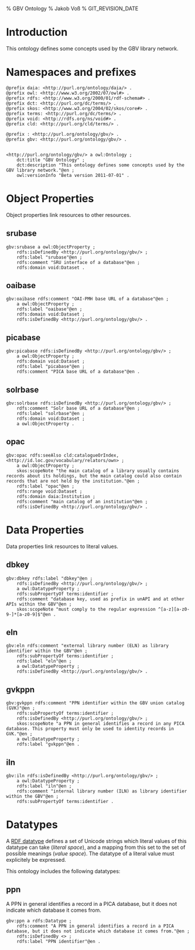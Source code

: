 % GBV Ontology
% Jakob Voß
% GIT_REVISION_DATE

# Introduction

This ontology defines some concepts used by the GBV library network.

# Namespaces and prefixes

~~~
@prefix daia: <http://purl.org/ontology/daia/> .
@prefix owl: <http://www.w3.org/2002/07/owl#> .
@prefix rdfs: <http://www.w3.org/2000/01/rdf-schema#> .
@prefix dct: <http://purl.org/dc/terms/> .
@prefix skos: <http://www.w3.org/2004/02/skos/core#> .
@prefix terms: <http://purl.org/dc/terms/> .
@prefix void: <http://rdfs.org/ns/void#> .
@prefix cld: <http://purl.org/cld/terms/> .
~~~

~~~
@prefix : <http://purl.org/ontology/gbv/> .
@prefix gbv: <http://purl.org/ontology/gbv/> .


<http://purl.org/ontology/gbv/> a owl:Ontology ;
    dct:title "GBV Ontology" ;
    dct:description "This ontology defines some concepts used by the GBV library network."@en ;
    owl:versionInfo "Beta version 2011-07-01" .
~~~

# Object Properties

Object properties link resources to other resources.

## srubase

~~~
gbv:srubase a owl:ObjectProperty ;
	rdfs:isDefinedBy <http://purl.org/ontology/gbv/> ;
	rdfs:label "srubase"@en ;
	rdfs:comment "SRU interface of a database"@en ;
	rdfs:domain void:Dataset .
~~~

## oaibase

~~~
gbv:oaibase rdfs:comment "OAI-PMH base URL of a database"@en ;
	a owl:ObjectProperty ;
	rdfs:label "oaibase"@en ;
	rdfs:domain void:Dataset ;
	rdfs:isDefinedBy <http://purl.org/ontology/gbv/> .
~~~

## picabase

~~~
gbv:picabase rdfs:isDefinedBy <http://purl.org/ontology/gbv/> ;
	a owl:ObjectProperty ;
	rdfs:domain void:Dataset ;
	rdfs:label "picabase"@en ;
	rdfs:comment "PICA base URL of a database"@en .
~~~

## solrbase

~~~
gbv:solrbase rdfs:isDefinedBy <http://purl.org/ontology/gbv/> ;
	rdfs:comment "Solr base URL of a database"@en ;
	rdfs:label "solrbase"@en ;
	rdfs:domain void:Dataset ;
	a owl:ObjectProperty .
~~~

## opac

~~~
gbv:opac rdfs:seeAlso cld:catalogueOrIndex, <http://id.loc.gov/vocabulary/relators/own> ;
	a owl:ObjectProperty ;
	skos:scopeNote "the main catalog of a library usually contains records about its holdings, but the main catalog could also contain records that are not held by the institution."@en ;
	rdfs:label "opac"@en ;
	rdfs:range void:Dataset ;
	rdfs:domain daia:Institution ;
	rdfs:comment "main catalog of an institution"@en ;
	rdfs:isDefinedBy <http://purl.org/ontology/gbv/> .
~~~

# Data Properties

Data properties link resources to literal values.

## dbkey

~~~
gbv:dbkey rdfs:label "dbkey"@en ;
	rdfs:isDefinedBy <http://purl.org/ontology/gbv/> ;
	a owl:DatatypeProperty ;
	rdfs:subPropertyOf terms:identifier ;
	rdfs:comment "database key, used as prefix in unAPI and at other APIs within the GBV"@en ;
	skos:scopeNote "must comply to the regular expression ^[a-z][a-z0-9-]*[a-z0-9]$"@en .
~~~

## eln

~~~
gbv:eln rdfs:comment "external library number (ELN) as library identifier within the GBV"@en ;
	rdfs:subPropertyOf terms:identifier ;
	rdfs:label "eln"@en ;
	a owl:DatatypeProperty ;
	rdfs:isDefinedBy <http://purl.org/ontology/gbv/> .
~~~

## gvkppn

~~~
gbv:gvkppn rdfs:comment "PPN identifier within the GBV union catalog (GVK)"@en ;
	rdfs:subPropertyOf terms:identifier ;
	rdfs:isDefinedBy <http://purl.org/ontology/gbv/> ;
	skos:scopeNote "a PPN in general identifies a record in any PICA database. This property must only be used to identity records in GVK."@en ;
	a owl:DatatypeProperty ;
	rdfs:label "gvkppn"@en .
~~~

## iln

~~~
gbv:iln rdfs:isDefinedBy <http://purl.org/ontology/gbv/> ;
	a owl:DatatypeProperty ;
	rdfs:label "iln"@en ;
	rdfs:comment "internal library number (ILN) as library identifier within the GBV"@en ;
	rdfs:subPropertyOf terms:identifier .
~~~

# Datatypes

A [RDF datatype](http://www.w3.org/TR/rdf-concepts/#section-Datatypes-intro)
defines a set of Unicode strings which literal values of this datatype can take
(*literal space*), and a mapping from this set to the set of possible meanings
(*value space*). The datatype of a literal value must explicitely be expressed.

This ontology includes the following datatypes:

## ppn

A PPN in general identifies a record in a PICA database, but it does not
indicate which database it comes from.

~~~
gbv:ppn a rdfs:Datatype ;
    rdfs:comment "A PPN in general identifies a record in a PICA database, but it does not indicate which database it comes from."@en ;
    rdfs:isDefinedBy <> ;
    rdfs:label "PPN identifier"@en .
~~~

